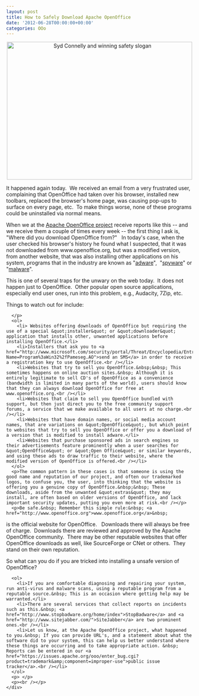 ```yaml
---
layout: post
title: How to Safely Download Apache OpenOffice
date: '2012-06-28T00:00:00+00:00'
categories: OOo
---
```

<div align="center"> 
    <p><a title="Syd Connelly and winning safety slogan by The Library of Virginia, on Flickr" href="http://www.flickr.com/photos/library_of_virginia/6069638327/"><img width="500" height="371" alt="Syd Connelly and winning safety slogan" src="http://farm7.staticflickr.com/6205/6069638327_3f11df530e.jpg" /></a></p> 
    <p> </p> 
    <div align="left"> 
      <p>It happened again today.&nbsp; We received an email from a very frustrated user, complaining that OpenOffice had taken over his browser, installed new toolbars, replaced the browser's home page, was causing pop-ups to surface on every page, etc.&nbsp; To make things worse, none of these programs could be uninstalled via normal means.</p> 
      <p>When we at the <a href="http://incubator.apache.org/openofficeorg">Apache OpenOffice project</a> receive reports like this -- and we receive them a couple of times every week -- the first thing I ask is, &quot;Where did you download OpenOffice from?&quot; &nbsp; In today's case, when the user checked his browser's history he found what I suspected, that it was not downloaded from www.openoffice.org, but was a modified version, from another website, that was also installing other applications on his system, programs that in the industry are known as &quot;<a href="http://en.wikipedia.org/wiki/Adware">adware</a>&quot;,&nbsp; &quot;<a href="http://en.wikipedia.org/wiki/Spyware">spyware</a>&quot; or &quot;<a href="http://en.wikipedia.org/wiki/Malware">malware</a>&quot;. </p> 
      <p>This is one of several traps for the unwary on the web today.&nbsp; It does not happen just to OpenOffice.&nbsp; Other popular open source applications, especially end user ones, run into this problem, e.g., Audacity, 7Zip, etc.<br /></p> 
      <p>Things to watch out for include: 
      
      
      
      
      
      
      </p> 
      <ol> 
        <li> Websites offering downloads of OpenOffice but requiring the use of a special &quot;installer&quot; or &quot;downloader&quot; application that installs other, unwanted applications before installing OpenOffice.</li>
        <li>Installers that ask you to <a href="http://www.microsoft.com/security/portal/Threat/Encyclopedia/Entry.aspx?Name=Program%3aWin32%2fPameseg.AO">send an SMS</a> in order to receive a registration key to use OpenOffice.<br /></li> 
        <li>Websites that try to sell you OpenOffice.&nbsp;&nbsp; This sometimes happens on online auction sites.&nbsp; Although it is entirely legitimate to sell CD's of OpenOffice as a convenience (bandwidth is limited in many parts of the world), users should know that they can always download OpenOffice for free at www.openoffice.org.<br /></li> 
        <li>Websites that claim to sell you OpenOffice bundled with support, but then just direct you to the free community support forums, a service that we make available to all users at no charge.<br /></li> 
        <li>Websites that have domain names, or social media account names, that are variations on &quot;OpenOffice&quot;, but which point to websites that try to sell you OpenOffice or offer you a download of a version that is modified to install adware.</li> 
        <li>Websites that purchase sponsored ads in search engines so their advertisements feature prominently when a user searches for &quot;OpenOffice&quot; or &quot;Open Office&quot; or similar keywords, and using these ads to draw traffic to their website, where the modified version of OpenOffice is offered.<br /></li> 
      </ol> 
      <p>The common pattern in these cases is that someone is using the good name and reputation of our project, and often our trademarked logos, to confuse you, the user, into thinking that the website is offering you a genuine copy of OpenOffice.&nbsp;&nbsp; These downloads, aside from the unwanted &quot;extras&quot; they may install, are often based on older versions of OpenOffice, and lack important security updates, putting you even more at risk.<br /></p> 
      <p>Be safe.&nbsp; Remember this simple rule:&nbsp; <a href="http://www.openoffice.org">www.openoffice.org</a>&nbsp;
 is the official website for OpenOffice.&nbsp;&nbsp; Downloads there will always be free of charge.&nbsp; 
Downloads there are reviewed and approved by the Apache OpenOffice community.&nbsp; There may be other reputable websites that offer OpenOffice downloads as well, like SourceForge or CNet or others.&nbsp; They stand on their own reputation.&nbsp; <br /></p>So what can you do if you are tricked into installing a unsafe version of OpenOffice? &nbsp; 
      
      
      
      
      
      
      
      
      <ol> 
        <li>If you are comfortable diagnosing and repairing your system, run anti-virus and malware scans, using a reputable program from a reputable source.&nbsp; This is an occasion where getting help may be warranted.</li> 
        <li>There are several services that collect reports on incidents such as this.&nbsp; <a href="http://www.stopbadware.org/home/index">StopBadware</a> and <a href="http://www.sitejabber.com/">SiteJabber</a> are two prominent ones.<br /></li> 
        <li>Let us know, at the Apache OpenOffice project, what happened to you.&nbsp; If you can provide URL's, and a statement about what the software did to your system, this can help us better understand where these things are occurring and to take appropriate action. &nbsp; Reports can be entered in our <a href="https://issues.apache.org/ooo/enter_bug.cgi?product=trademark&amp;component=improper-use">public issue tracker</a>.<br /></li> 
      </ol> 
      <p> </p> 
      <p><br /></p> 
    </div> 
  </div>
